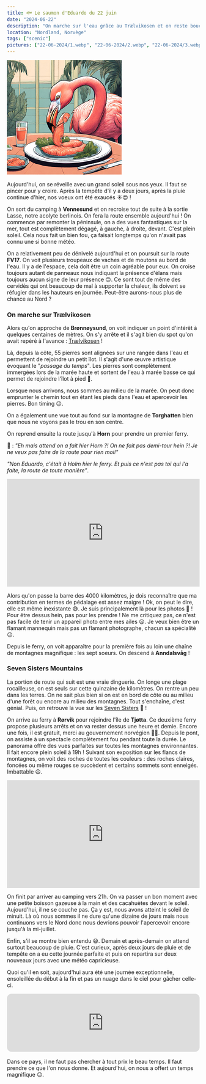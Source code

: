 ```yaml
---
title: 🐟 Le saumon d'Eduardo du 22 juin
date: "2024-06-22"
description: "On marche sur l'eau grâce au Trælvikosen et on reste bouche bée devant les montagnes des septs sœurs !"
location: "Nordland, Norvège"
tags: ["scenic"]
pictures: ["22-06-2024/1.webp", "22-06-2024/2.webp", "22-06-2024/3.webp", "22-06-2024/4.webp", "22-06-2024/5.webp", "22-06-2024/6.webp", "22-06-2024/7.webp", "22-06-2024/8.webp", "22-06-2024/9.webp", "22-06-2024/10.webp", "22-06-2024/11.webp"]
---
```


![Saumon d'Eduardo](../saumon_eduardo.png)

Aujourd'hui, on se réveille avec un grand soleil sous nos yeux. Il faut se pincer pour y croire. Après la tempête d'il y a deux jours, après la pluie continue d'hier, nos voeux ont été exaucés ☀️😍 !

On sort du camping à **Vennesund** et on recroise tout de suite à la sortie Lasse, notre acolyte berlinois. On fera la route ensemble aujourd'hui ! On commence par remonter la péninsule, on a des vues fantastiques sur la mer, tout est complètement dégagé, à gauche, à droite, devant. C'est plein soleil. Cela nous fait un bien fou, ça faisait longtemps qu'on n'avait pas connu une si bonne météo.

On a relativement peu de dénivelé aujourd'hui et on poursuit sur la route **FV17**. On voit plusieurs troupeaux de vaches et de moutons au bord de l'eau. Il y a de l'espace, cela doit être un coin agréable pour eux. On croise toujours autant de panneaux nous indiquant la présence d'élans mais toujours aucun signe de leur présence 🙃. Ce sont tout de même des cervidés qui ont beaucoup de mal à supporter la chaleur, ils doivent se réfugier dans les hauteurs en journée. Peut-être aurons-nous plus de chance au Nord ?

### On marche sur Trælvikosen 

Alors qu'on approche de **Brønnøysund**, on voit indiquer un point d'intérêt à quelques centaines de mètres. On s'y arrête et il s'agit bien du spot qu'on avait repéré à l'avance : 
[Trælvikosen](https://www.nasjonaleturistveger.no/en/routes/helgelandskysten/tralvikosen/) !

Là, depuis la côte, 55 pierres sont alignées sur une rangée dans l'eau et permettent de rejoindre un petit îlot. Il s'agit d'une œuvre artistique évoquant le "*passage du temps*". Les pierres sont complètement immergées lors de la marée haute et sortent de l'eau à marée basse ce qui permet de rejoindre l'îlot à pied 🤩.

Lorsque nous arrivons, nous sommes au milieu de la marée. On peut donc emprunter le chemin tout en étant les pieds dans l'eau et apercevoir les pierres. Bon timing 😉.

On a également une vue tout au fond sur la montagne de **Torghatten** bien que nous ne voyons pas le trou en son centre.

On reprend ensuite la route jusqu'à **Horn** pour prendre un premier ferry.

🦩 : *"Eh mais attend on a fait hier Horn ?! On ne fait pas demi-tour hein ?! Je ne veux pas faire de la route pour rien moi!"*

*"Non Eduardo, c'était à Holm hier le ferry. Et puis ce n'est pas toi qui l'a faite, la route de toute manière"*.

<div style="width: 100%; height: 0; position: relative; padding-bottom: 56%;"><iframe src="https://giphy.com/embed/XknChYwfPnp04" style="top: 0; left: 0; width: 100%; height: 100%; position: absolute; border: 0;" allowfullscreen scrolling="no" allow="encrypted-media;" class="giphy-embed"></iframe></div>

Alors qu'on passe la barre des 4000 kilomètres, je dois reconnaître que ma contribution en termes de pédalage est assez maigre ! Ok, on peut le dire, elle est même inexistante 😅. Je suis principalement là pour les photos 🦩 ! Pour être dessus hein, pas pour les prendre ! Ne me critiquez pas, ce n'est pas facile de tenir un appareil photo entre mes ailes 😦. Je veux bien être un flamant mannequin mais pas un flamant photographe, chacun sa spécialité 😉.

Depuis le ferry, on voit apparaître pour la première fois au loin une chaîne de montagnes magnifique : les sept soeurs. On descend
à **Anndalsvåg** !

### Seven Sisters Mountains
La portion de route qui suit est une vraie dinguerie. On longe une plage rocailleuse, on est seuls sur cette quinzaine de kilomètres. On rentre un peu dans les terres. On ne sait plus bien si on est en bord de côte ou au milieu d'une forêt ou encore au milieu des montagnes. Tout s'enchaîne, c'est génial. Puis, on retrouve la vue sur les [Seven Sisters](https://www.visitnorway.com/listings/the-seven-sisters-mountain-range-in-alstahaug/221706/) 🤩 ! 

On arrive au ferry à **Rørvik** pour rejoindre l'île de **Tjøtta**. Ce deuxième ferry propose plusieurs arrêts et on va rester dessus une heure et demie. Encore une fois, il est gratuit, merci au gouvernement norvégien 🙏🏼. Depuis le pont, on assiste à un spectacle complètement fou pendant toute la durée. Le panorama offre des vues parfaites sur toutes les montagnes environnantes. Il fait encore plein soleil à 19h ! Suivant son exposition sur les flancs de montagnes, on voit des roches de toutes les couleurs : des roches claires, foncées ou même rouges se succèdent et certains sommets sont enneigés. Imbattable 😃.

<div style="width: 100%; height: 0; position: relative; padding-bottom: 56%;"><iframe src="https://giphy.com/embed/MK6crApUYKsgVP2auF" style="top: 0; left: 0; width: 100%; height: 100%; position: absolute; border: 0;" allowfullscreen scrolling="no" allow="encrypted-media;" class="giphy-embed"></iframe></div>

On finit par arriver au camping vers 21h. On va passer un bon moment avec une petite boisson gazeuse à la main et des cacahuètes devant le soleil. Aujourd'hui, il ne se couche pas. Ça y est, nous avons atteint le soleil de minuit. Là où nous sommes il ne dure qu'une dizaine de jours mais nous continuons vers le Nord donc nous devrions pouvoir l'apercevoir encore jusqu'à la mi-juillet.

Enfin, s'il se montre bien entendu 😅. Demain et après-demain on attend surtout beaucoup de pluie. C'est curieux, après deux jours de pluie et de tempête on a eu cette journée parfaite et puis on repartira sur deux nouveaux jours avec une météo capricieuse.

Quoi qu'il en soit, aujourd'hui aura été une journée exceptionnelle, ensoleillée du début à la fin et pas un nuage dans le ciel pour gâcher celle-ci.

<iframe style="border-radius:12px" src="https://open.spotify.com/embed/track/0gzqZ9d1jIKo9psEIthwXe?utm_source=generator" width="100%" height="152" frameBorder="0" allow="autoplay; clipboard-write; encrypted-media; picture-in-picture" loading="lazy"></iframe>

Dans ce pays, il ne faut pas chercher à tout prix le beau temps. Il faut prendre ce que l'on nous donne. Et aujourd'hui, on nous a offert un temps magnifique 😉.